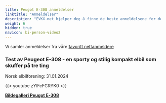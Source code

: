 ```yaml
---
title: Peugot E-308 anmeldelser
linktitle: "Anmeldelser"
description: "EVKX.net hjelper deg å finne de beste anmeldelsene for denne modellen."
weight: 6
hidden: true
navicon: bi-person-video2
---
```

Vi samler anmeldelser fra våre [favoritt nettanmeldere](../../../../../guides/evreviewers/)

<div class="container text-center shadow p-2 pe-4 mb-5 bg-body-tertiary rounded border">
<h3>Test av Peugeot E-308 - en sporty og stilig kompakt elbil som skuffer på tre ting</h3>
<p>Norsk elbilforening: 31.01.2024</p>

{{< youtube zYlFcFGRYK0 >}}

</div>
<div class="mt-3 mb-3">
<a href="../gallery/" class="text-decoration-none text-black">
<strong><i class="bi-arrow-left"></i>Bildegalleri  </strong>
</a>
<a href="../" class="text-decoration-none text-black float-end">
<strong>Peugot E-308 <i class="bi-arrow-right"></i></strong>
</a>
</div>
